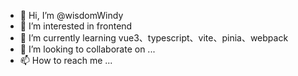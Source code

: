 - 👋 Hi, I’m @wisdomWindy
- 👀 I’m interested in frontend
- 🌱 I’m currently learning vue3、typescript、vite、pinia、webpack
- 💞️ I’m looking to collaborate on ...
- 📫 How to reach me ...

<!---
wisdomWindy/wisdomWindy is a ✨ special ✨ repository because its `README.md` (this file) appears on your GitHub profile.
You can click the Preview link to take a look at your changes.
--->
